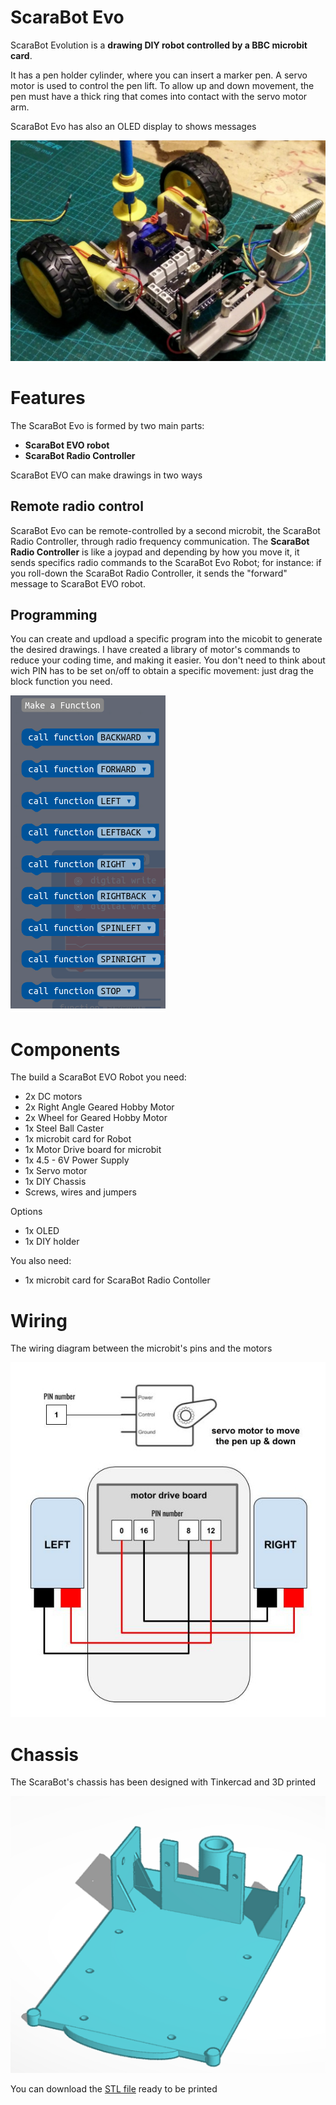 # ScaraBot Evo
ScaraBot Evolution is a **drawing DIY robot controlled by a BBC microbit card**.

It has a pen holder cylinder, where you can insert a marker pen.
A servo motor is used to control the pen lift.
To allow up and down movement, the pen must have a thick ring that comes into contact with the servo motor arm.

ScaraBot Evo has also an OLED display to shows messages

![ScaraBotEvo](ScaraBotEvo.jpg)


# Features

The ScaraBot Evo is formed by two main parts:
- **ScaraBot EVO robot**
- **ScaraBot Radio Controller**

ScaraBot EVO can make  drawings in two ways

## Remote radio control

ScaraBot Evo can be remote-controlled by a second microbit, the ScaraBot Radio Controller, through radio frequency communication. 
The **ScaraBot Radio Controller** is like a joypad and depending by how you move it, it sends specifics radio commands to the ScaraBot Evo Robot; for instance: if you roll-down the ScaraBot Radio Controller, it sends the "forward" message to ScaraBot EVO robot.


## Programming 
You can create and updload a specific program into the micobit to generate the desired drawings. I have created a library of motor's commands to reduce your coding time, and making it easier. You don't need to think about wich PIN has to be set on/off to obtain a specific movement: just drag the block function you need.

![library](motorslibrary.png)




# Components
The build a ScaraBot EVO Robot you need:
- 2x DC motors
- 2x Right Angle Geared Hobby Motor
- 2x Wheel for Geared Hobby Motor
- 1x Steel Ball Caster 
- 1x microbit card for Robot
- 1x Motor Drive board for microbit
- 1x 4.5 - 6V Power Supply  
- 1x Servo motor
- 1x DIY Chassis
- Screws, wires and jumpers

Options
- 1x OLED
- 1x DIY holder

You also need:
- 1x microbit card for ScaraBot Radio Contoller

# Wiring

The wiring diagram between the microbit's pins and the motors

![Wiring](ScarabotWiring.jpg)

# Chassis

The ScaraBot's chassis has been designed with Tinkercad and 3D printed

![Chassis](scarabotevo3D.png)

You can download the [STL file](https://github.com/cyberparra/Scarabotevo/blob/master/ScaraBot%20EVO.stl) ready to be printed  
